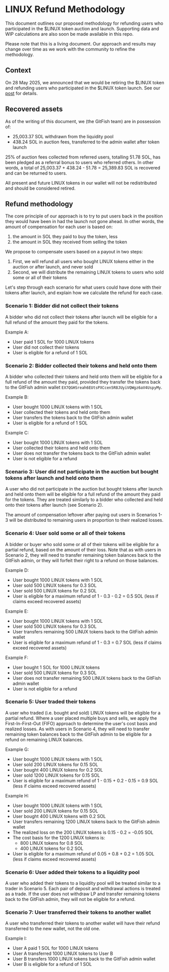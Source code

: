 # LINUX Refund Methodology

This document outlines our proposed methodology for refunding users who participated in the $LINUX token auction and launch. Supporting data and WIP calculations are also soon be made available in this repo.

Please note that this is a living document. Our approach and results may change over time as we work with the community to refine the methodology.

## Context

On 28 May 2025, we announced that we would be retiring the $LINUX token and refunding users who participated in the $LINUX token launch. See our [post](https://x.com/gitfish/status/1927782829493985458) for details.

## Recovered assets

As of the writing of this document, we (the GitFish team) are in possession of:

- 25,003.37 SOL withdrawn from the liquidity pool
- 438.24 SOL in auction fees, transferred to the admin wallet after token launch

25% of auction fees collected from referred users, totalling 51.78 SOL, has been pledged as a referral bonus to users who referred others. In other words, a total of 25,003.37 + 438.24 - 51.78 = 25,389.83 SOL is recovered and can be returned to users. 

All present and future LINUX tokens in our wallet will not be redistributed and should be considered retired. 

## Refund methodology

The core principle of our approach is to try to put users back in the position they would have been in had the launch not gone ahead. In other words, the amount of compensation for each user is based on:

1. the amount in SOL they paid to buy the token, less
2. the amount in SOL they received from selling the token

We propose to compensate users based on a payout in two steps:

1. First, we will refund all users who bought LINUX tokens either in the auction or after launch, and never sold
2. Second, we will distribute the remaining LINUX tokens to users who sold some or all of their tokens

Let's step through each scenario for what users could have done with their tokens after launch, and explain how we calculate the refund for each case.

### Scenario 1: Bidder did not collect their tokens

A bidder who did not collect their tokens after launch will be eligible for a full refund of the amount they paid for the tokens. 

Example A:
- User paid 1 SOL for 1000 LINUX tokens
- User did not collect their tokens
- User is eligible for a refund of 1 SOL

### Scenario 2: Bidder collected their tokens and held onto them

A bidder who collected their tokens and held onto them will be eligible for a full refund of the amount they paid, provided they transfer the tokens back to the GitFish admin wallet `EX7QGHSreah6EUtsPXCcen5R8JUyiVQWgz6aV4UspyMy`.

Example B:
- User bought 1000 LINUX tokens with 1 SOL
- User collected their tokens and held onto them
- User transfers the tokens back to the GitFish admin wallet
- User is eligible for a refund of 1 SOL

Example C:
- User bought 1000 LINUX tokens with 1 SOL
- User collected their tokens and held onto them
- User does not transfer the tokens back to the GitFish admin wallet
- User is not eligible for a refund

### Scenario 3: User did not participate in the auction but bought tokens after launch and held onto them

A user who did not participate in the auction but bought tokens after launch and held onto them will be eligible for a full refund of the amount they paid for the tokens. They are treated similarly to a bidder who collected and held onto their tokens after launch (see Scenario 2).

The amount of compensation leftover after paying out users in Scenarios 1-3 will be distributed to remaining users in proportion to their realized losses.

### Scenario 4: User sold some or all of their tokens

A bidder or buyer who sold some or all of their tokens will be eligible for a partial refund, based on the amount of their loss. Note that as with users in Scenario 2, they will need to transfer remaining token balances back to the GitFish admin, or they will forfeit their right to a refund on those balances.

Example D:
- User bought 1000 LINUX tokens with 1 SOL
- User sold 500 LINUX tokens for 0.3 SOL
- User sold 500 LINUX tokens for 0.2 SOL
- User is eligible for a maximum refund of 1 - 0.3 - 0.2 = 0.5 SOL (less if claims exceed recovered assets)

Example E:
- User bought 1000 LINUX tokens with 1 SOL
- User sold 500 LINUX tokens for 0.3 SOL
- User transfers remaining 500 LINUX tokens back to the GitFish admin wallet
- User is eligible for a maximum refund of 1 - 0.3 = 0.7 SOL (less if claims exceed recovered assets)

Example F:
- User bought 1 SOL for 1000 LINUX tokens
- User sold 500 LINUX tokens for 0.3 SOL
- User does not transfer remaining 500 LINUX tokens back to the GitFish admin wallet
- User is not eligible for a refund

### Scenario 5: User traded their tokens

A user who traded (i.e. bought and sold) LINUX tokens will be eligible for a partial refund. Where a user placed multiple buys and sells, we apply the First-In-First-Out (FIFO) approach to determine the user's cost basis and realized losses. As with users in Scenario 4, they will need to transfer remaining token balances back to the GitFish admin to be eligible for a refund on remaining LINUX balances.

Example G:
- User bought 1000 LINUX tokens with 1 SOL
- User sold 200 LINUX tokens for 0.15 SOL
- User bought 400 LINUX tokens for 0.2 SOL
- User sold 1200 LINUX tokens for 0.15 SOL
- User is eligible for a maximum refund of 1 - 0.15 + 0.2 - 0.15 = 0.9 SOL (less if claims exceed recovered assets)

Example H:
- User bought 1000 LINUX tokens with 1 SOL
- User sold 200 LINUX tokens for 0.15 SOL
- User bought 400 LINUX tokens with 0.2 SOL
- User transfers remaining 1200 LINUX tokens back to the GitFish admin wallet
- The realized loss on the 200 LINUX tokens is 0.15 - 0.2 = -0.05 SOL
- The cost basis for the 1200 LINUX tokens is:
  - 800 LINUX tokens for 0.8 SOL
  - 400 LINUX tokens for 0.2 SOL
- User is eligible for a maximum refund of 0.05 + 0.8 + 0.2 = 1.05 SOL (less if claims exceed recovered assets)

### Scenario 6: User added their tokens to a liquidity pool

A user who added their tokens to a liquidity pool will be treated similar to a trader in Scenario 5. Each pair of deposit and withdrawal actions is treated as a trade. If the user does not withdraw LP and transfer remaining tokens back to the GitFish admin, they will not be eligible for a refund.

### Scenario 7: User transferred their tokens to another wallet

A user who transferred their tokens to another wallet will have their refund transferred to the new wallet, not the old one.

Example I:
- User A paid 1 SOL for 1000 LINUX tokens
- User A transferred 1000 LINUX tokens to User B
- User B transfers 1000 LINUX tokens back to the GitFish admin wallet
- User B is eligible for a refund of 1 SOL